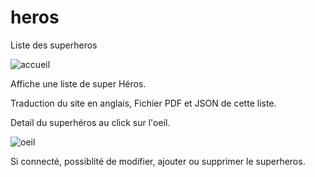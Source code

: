 # heros
Liste des superheros

![accueil](https://user-images.githubusercontent.com/95225329/180640432-08b922fc-9f46-4750-a49d-68b8a843e980.png)


Affiche une liste de super Héros.


Traduction du site en anglais, Fichier PDF et JSON de cette liste.


Detail du superhéros au click sur l'oeil.

![oeil](https://user-images.githubusercontent.com/95225329/180640320-00cc43d7-2e27-4b95-bb48-eca49cba79bc.png)




Si connecté, possiblité de modifier, ajouter ou supprimer le superheros.
